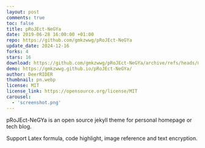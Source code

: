 ```yaml
---
layout: post
comments: true
toc: false
title: pRoJEct-NeGYa
date: 2019-06-28 16:00:00 +01:00
repo: https://github.com/gmkzwwg/pRoJEct-NeGYa
update_date: 2024-12-16
forks: 4
stars: 16
download: https://github.com/gmkzwwg/pRoJEct-NeGYa/archive/refs/heads/main.zip
demo: https://gmkzwwg.github.io/pRoJEct-NeGYa/
author: DeerRIDER
thumbnail: pn.webp
license: MIT
license_link: https://opensource.org/license/MIT
carousel:
  - 'screenshot.png'
---
```


pRoJEct-NeGYa is an open source jekyll theme for personal homepage or tech blog.

Support Latex formula, code highlight, image reference and text encryption.
